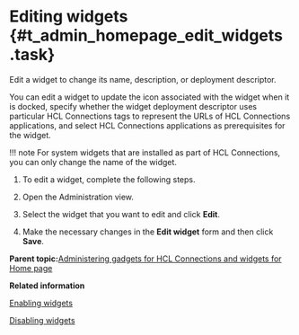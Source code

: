 # Editing widgets {#t_admin_homepage_edit_widgets .task}

Edit a widget to change its name, description, or deployment descriptor.

You can edit a widget to update the icon associated with the widget when it is docked, specify whether the widget deployment descriptor uses particular HCL Connections tags to represent the URLs of HCL Connections applications, and select HCL Connections applications as prerequisites for the widget.

!!! note
    For system widgets that are installed as part of HCL Connections, you can only change the name of the widget.

1.  To edit a widget, complete the following steps.
2.  Open the Administration view.

3.  Select the widget that you want to edit and click **Edit**.

4.  Make the necessary changes in the **Edit widget** form and then click **Save**.


**Parent topic:**[Administering gadgets for HCL Connections and widgets for Home page](../admin/c_admin_homepage_add_custom_widgets_homepage.md)

**Related information**  


[Enabling widgets](../admin/t_admin_homepage_enable_widgets_homepage.md)

[Disabling widgets](../admin/t_admin_homepage_disable_widgets_homepage.md)


